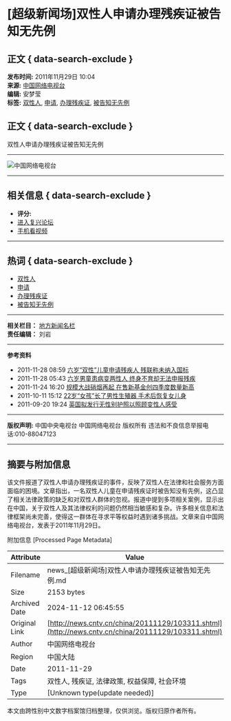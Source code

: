 # [超级新闻场]双性人申请办理残疾证被告知无先例

## 正文 { data-search-exclude }


**发布时间:** 2011年11月29日 10:04  
**来源:** [中国网络电视台](http://www.cntv.cn/)  
**编辑:** 安梦莹  
**标签:** [双性人](http://search.cntv.cn/netall/index.shtml?qtext=双性人), [申请](http://search.cntv.cn/netall/index.shtml?qtext=申请), [办理残疾证](http://search.cntv.cn/netall/index.shtml?qtext=办理残疾证), [被告知无先例](http://search.cntv.cn/netall/index.shtml?qtext=被告知无先例)  

## 正文 { data-search-exclude }

双性人申请办理残疾证被告知无先例

---

![中国网络电视台](http://p2.img.cctvpic.com/special/netvs/20100716/images/logo20131113.jpg)

---

## 相关信息 { data-search-exclude }

- **评分:**  
- [进入复兴论坛](http://fuxing.bbs.cctv.com)  
- [手机看视频](http://www.cntv.cn/mobile/special/mobile/special/C21785/04/01/index.shtml)  

---

## 热词 { data-search-exclude }

- [双性人](http://search.cntv.cn/netall/index.shtml?qtext=双性人)
- [申请](http://search.cntv.cn/netall/index.shtml?qtext=申请)
- [办理残疾证](http://search.cntv.cn/netall/index.shtml?qtext=办理残疾证)
- [被告知无先例](http://search.cntv.cn/netall/index.shtml?qtext=被告知无先例)

---

**相关栏目：** [地方新闻名栏](http://news.cntv.cn/program/difangminglan/index.shtml)  
**责任编辑：** 刘岩  

---

**参考资料**  
- 2011-11-28 08:59 [六岁“双性”儿童申请残疾人 残联称未纳入国标](http://news.cntv.cn/society/20111128/103233.shtml)  
- 2011-11-28 05:43 [六岁男童患病变两性人 终身不育却无法申报残疾](http://news.cntv.cn/society/20111128/101107.shtml)  
- 2011-11-24 16:20 [规模大战硝烟再起 在售新基金创四季度数量新高](http://news.cntv.cn/20111124/112919.shtml)  
- 2011-10-11 15:12 [22岁“女孩”长了男性生殖器 手术后恢复女儿身](http://news.cntv.cn/20111011/112126.shtml)  
- 2011-09-20 19:24 [英国拟发行无性别护照以照顾变性人感受](http://news.cntv.cn/20110920/117952.shtml)  

---

**版权声明:** 中国中央电视台 中国网络电视台 版权所有 违法和不良信息举报电话:010-88047123  

---

## 摘要与附加信息

<!-- tcd_abstract -->
该文件报道了双性人申请办理残疾证的事件，反映了双性人在法律和社会服务方面面临的困境。文章指出，一名双性人儿童在申请残疾证时被告知没有先例，这凸显了相关法律政策的缺乏和对双性人群体的忽视。报道中提到多项相关案例，显示出在中国，关于双性人及其法律权利的问题仍然相当敏感和复杂。许多相关信息和法律框架尚未完善，使得这一群体在寻求平等权益时遇到诸多挑战。文章来自中国网络电视台，发表于2011年11月29日。
<!-- tcd_abstract_end -->

附加信息 [Processed Page Metadata]

| Attribute       | Value                                  |
|-----------------|----------------------------------------|
| Filename        | news_[超级新闻场]双性人申请办理残疾证被告知无先例.md                             |
| Size            | 2153 bytes                           |
| Archived Date   | 2024-11-12 06:45:55                             |
| Original Link   | [http://news.cntv.cn/china/20111129/103311.shtml](http://news.cntv.cn/china/20111129/103311.shtml)                       |
| Author          | 中国网络电视台                               |
| Region          | 中国大陆                               |
| Date            | 2011-11-29                                 |
| Tags            | 双性人, 残疾证, 法律政策, 权益保障, 社会环境                                 |
| Type            | [Unknown type(update needed)]                                 |
<!-- tcd_table_end -->

本文由跨性别中文数字档案馆归档整理，仅供浏览。版权归原作者所有。
